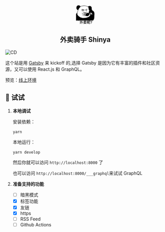
<p align="center">
  <a href="https://www.gatsbyjs.com">
    <img alt="Gatsby" src="./content/assets/waimai.jpg" width="60" />
  </a>
</p>
<h2 align="center">
  外卖骑手 Shinya 
</h2>

![CD](https://github.com/zhangyouxin/blog/workflows/CD/badge.svg?branch=master)

这个站是用 [Gatsby](https://github.com/gatsbyjs/gatsby-starter-blog) 来 kickoff 的,选择 Gatsby 是因为它有丰富的插件和社区资源，又可以使用 React.js 和 GraphQL。

预览：[线上环境](https://blog.weshinekx.cn)

## 🚀 试试

1. **本地调试**

    安装依赖：

    ```shell
    yarn
    ```

    本地运行：

    ```shell
    yarn develop
    ```

    然后你就可以访问 `http://localhost:8000` 了

    也可以访问 `http://localhost:8000/___graphql`来试试 GraphQL

2. **准备支持的功能**

    - [ ] 暗黑模式
    - [x] 标签功能
    - [x] 友链
    - [x] https
    - [ ] RSS Feed
    - [ ] Github Actions

